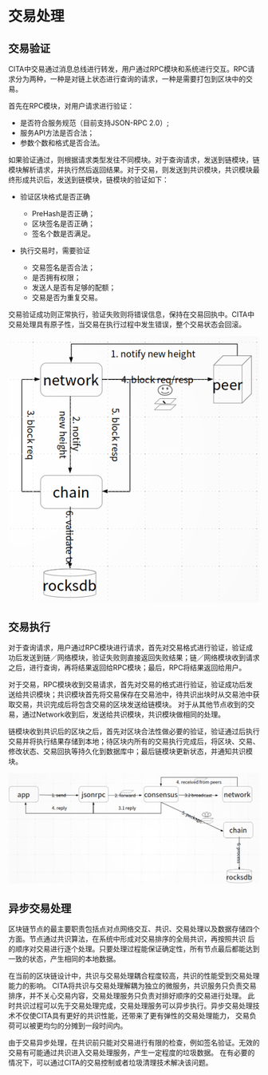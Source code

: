 # 交易处理

## 交易验证

CITA中交易通过消息总线进行转发，用户通过RPC模块和系统进行交互。RPC请求分为两种，一种是对链上状态进行查询的请求，一种是需要打包到区块中的交易。

首先在RPC模块，对用户请求进行验证：

* 是否符合服务规范（目前支持JSON-RPC 2.0）;
* 服务API方法是否合法；
* 参数个数和格式是否合法。

如果验证通过，则根据请求类型发往不同模块。对于查询请求，发送到链模块，链模块解析请求，并执行然后返回结果。对于交易，则发送到共识模块，共识模块最终形成共识后，发送到链模块，链模块的验证如下：

* 验证区块格式是否正确

  * PreHash是否正确；
  * 区块签名是否正确；
  * 签名个数是否满足。

* 执行交易时，需要验证

  * 交易签名是否合法；
  * 是否拥有权限；
  * 发送人是否有足够的配额；
  * 交易是否为重复交易。

交易验证成功则正常执行，验证失败则将错误信息，保持在交易回执中。CITA中交易处理具有原子性，当交易在执行过程中发生错误，整个交易状态会回滚。

![交易验证](../../../_image/tx_validator.png)

## 交易执行

对于查询请求，用户通过RPC模块进行请求，首先对交易格式进行验证，验证成功后发送到链／网络模块，验证失败则直接返回失败结果；链／网络模块收到请求之后，进行查询，再将结果返回给RPC模块；最后，RPC将结果返回给用户。

对于交易，RPC模块收到交易请求，首先对交易的格式进行验证，验证成功后发送给共识模块；共识模块首先将交易保存在交易池中，待共识出块时从交易池中获取交易，共识完成后将包含交易的区块发送给链模块。
对于从其他节点收到的交易，通过Network收到后，发送给共识模块，共识模块做相同的处理。

链模块收到共识后的区块之后，首先对区块合法性做必要的验证，验证通过后执行交易并将执行结果存储到本地；待区块内所有的交易执行完成后，将区块、交易、修改状态、交易回执等持久化到数据库中；最后链模块更新状态，并通知共识模块。

![交易入链](../../../_image/tx_proc.png)

## 异步交易处理

区块链节点的最主要职责包括点对点网络交互、共识、交易处理以及数据存储四个方面。节点通过共识算法，在系统中形成对交易排序的全局共识，再按照共识
后的顺序对交易进行逐个处理。只要处理过程能保证确定性，所有节点最后都能达到一致的状态，产生相同的本地数据。

在当前的区块链设计中，共识与交易处理耦合程度较高，共识的性能受到交易处理能力的影响。
CITA将共识与交易处理解耦为独立的微服务，共识服务只负责交易排序，并不关心交易内容，交易处理服务只负责对排好顺序的交易进行处理。
此时共识过程可以先于交易处理完成，交易处理服务可以异步执行。异步交易处理技术不仅使CITA具有更好的共识性能，还带来了更有弹性的交易处理能力，
交易负荷可以被更均匀的分摊到一段时间内。

由于交易异步处理，在共识前只能对交易进行有限的检查，例如签名验证。无效的交易有可能通过共识进入交易处理服务，产生一定程度的垃圾数据。
在有必要的情况下，可以通过CITA的交易控制或者垃圾清理技术解决该问题。
